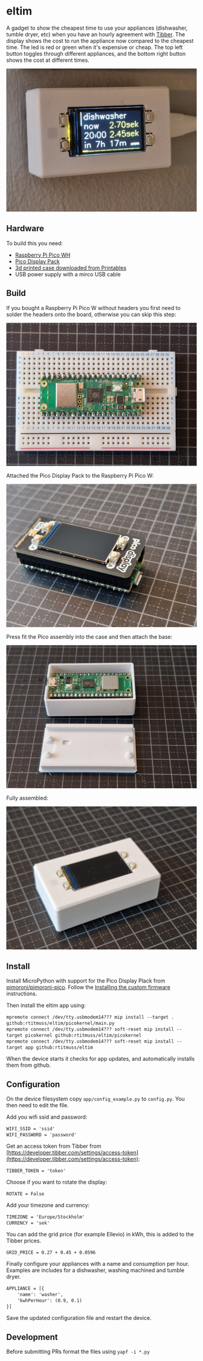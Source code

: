 # eltim

A gadget to show the cheapest time to use your appliances (dishwasher, tumble dryer, etc) when you have an hourly agreement with [Tibber](https://tibber.com/se). The display shows the cost to run the appliance now compared to the cheapest time. The led is red or green when it's expensive or cheap. The top left button toggles through different appliances, and the bottom right button shows the cost at different times.

![](img/20221127_124351.jpg)

## Hardware

To build this you need:

- [Raspberry Pi Pico WH](https://www.raspberrypi.com/products/raspberry-pi-pico/)
- [Pico Display Pack](https://shop.pimoroni.com/products/pico-display-pack)
- [3d printed case downloaded from Printables](https://www.printables.com/model/326265-raspberry-pi-pico-pico-display-pack-case)
- USB power supply with a mirco USB cable


## Build

If you bought a Raspberry Pi Pico W without headers you first need to solder the headers onto the board, otherwise you can skip this step:

![](img/20221127_113042.jpg)

Attached the Pico Display Pack to the Raspberry Pi Pico W:

![](img/20221127_113152.jpg)   

Press fit the Pico assembly into the case and then attach the base:

![](img/20221127_113257.jpg)

Fully assembled:

![](img/20221127_113322.jpg)


## Install

Install MicroPython with support for the Pico Display Plack from [pimoroni/pimoroni-pico](https://github.com/pimoroni/pimoroni-pico/releases/latest/). Follow the [Installing the custom firmware](https://learn.pimoroni.com/article/getting-started-with-pico) instructions.

Then install the eltim app using:
```
mpremote connect /dev/tty.usbmodem14??? mip install --target . github:rtitmuss/eltim/picokernel/main.py
mpremote connect /dev/tty.usbmodem14??? soft-reset mip install --target picokernel github:rtitmuss/eltim/picokernel
mpremote connect /dev/tty.usbmodem14??? soft-reset mip install --target app github:rtitmuss/eltim
```

When the device starts it checks for app updates, and automatically installs them from github.

## Configuration

On the device filesystem copy `app/config_example.py` to `config.py`. You then need to edit the file.

Add you wifi ssid and password:

```
WIFI_SSID = 'ssid'
WIFI_PASSWORD = 'password'
```

Get an access token from Tibber from [https://developer.tibber.com/settings/access-token](https://developer.tibber.com/settings/access-token):

```
TIBBER_TOKEN = 'token'
```

Choose if you want to rotate the display:

```
ROTATE = False
```

Add your timezone and currency:

```
TIMEZONE = 'Europe/Stockholm'
CURRENCY = 'sek'
```

You can add the grid price (for example Ellevio) in kWh, this is added to the Tibber prices. 

```
GRID_PRICE = 0.27 + 0.45 + 0.0596
```

Finally configure your appliances with a name and consumption per hour. Examples are includes for a dishwasher, washing machined and tumble dryer. 

```
APPLIANCE = [{
    'name': 'washer',
    'kwhPerHour': (0.9, 0.1)
}]
```

Save the updated configuration file and restart the device.  


## Development

Before submitting PRs format the files using `yapf -i *.py`
